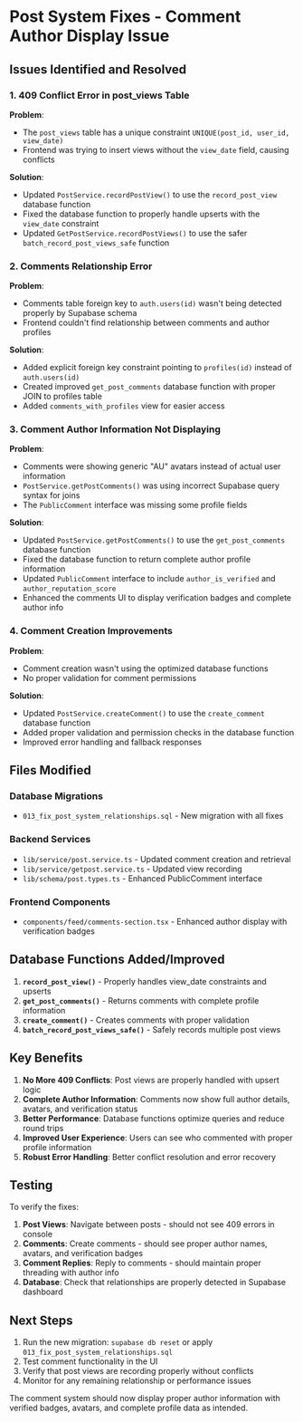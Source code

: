 # Post System Fixes - Comment Author Display Issue

## Issues Identified and Resolved

### 1. **409 Conflict Error in post_views Table**

**Problem**: 
- The `post_views` table has a unique constraint `UNIQUE(post_id, user_id, view_date)`
- Frontend was trying to insert views without the `view_date` field, causing conflicts

**Solution**:
- Updated `PostService.recordPostView()` to use the `record_post_view` database function
- Fixed the database function to properly handle upserts with the `view_date` constraint
- Updated `GetPostService.recordPostViews()` to use the safer `batch_record_post_views_safe` function

### 2. **Comments Relationship Error**

**Problem**: 
- Comments table foreign key to `auth.users(id)` wasn't being detected properly by Supabase schema
- Frontend couldn't find relationship between comments and author profiles

**Solution**:
- Added explicit foreign key constraint pointing to `profiles(id)` instead of `auth.users(id)`
- Created improved `get_post_comments` database function with proper JOIN to profiles table
- Added `comments_with_profiles` view for easier access

### 3. **Comment Author Information Not Displaying**

**Problem**: 
- Comments were showing generic "AU" avatars instead of actual user information
- `PostService.getPostComments()` was using incorrect Supabase query syntax for joins
- The `PublicComment` interface was missing some profile fields

**Solution**:
- Updated `PostService.getPostComments()` to use the `get_post_comments` database function
- Fixed the database function to return complete author profile information
- Updated `PublicComment` interface to include `author_is_verified` and `author_reputation_score`
- Enhanced the comments UI to display verification badges and complete author info

### 4. **Comment Creation Improvements**

**Problem**: 
- Comment creation wasn't using the optimized database functions
- No proper validation for comment permissions

**Solution**:
- Updated `PostService.createComment()` to use the `create_comment` database function
- Added proper validation and permission checks in the database function
- Improved error handling and fallback responses

## Files Modified

### Database Migrations
- `013_fix_post_system_relationships.sql` - New migration with all fixes

### Backend Services
- `lib/service/post.service.ts` - Updated comment creation and retrieval
- `lib/service/getpost.service.ts` - Updated view recording
- `lib/schema/post.types.ts` - Enhanced PublicComment interface

### Frontend Components
- `components/feed/comments-section.tsx` - Enhanced author display with verification badges

## Database Functions Added/Improved

1. **`record_post_view()`** - Properly handles view_date constraints and upserts
2. **`get_post_comments()`** - Returns comments with complete profile information
3. **`create_comment()`** - Creates comments with proper validation
4. **`batch_record_post_views_safe()`** - Safely records multiple post views

## Key Benefits

1. **No More 409 Conflicts**: Post views are properly handled with upsert logic
2. **Complete Author Information**: Comments now show full author details, avatars, and verification status
3. **Better Performance**: Database functions optimize queries and reduce round trips
4. **Improved User Experience**: Users can see who commented with proper profile information
5. **Robust Error Handling**: Better conflict resolution and error recovery

## Testing

To verify the fixes:

1. **Post Views**: Navigate between posts - should not see 409 errors in console
2. **Comments**: Create comments - should see proper author names, avatars, and verification badges
3. **Comment Replies**: Reply to comments - should maintain proper threading with author info
4. **Database**: Check that relationships are properly detected in Supabase dashboard

## Next Steps

1. Run the new migration: `supabase db reset` or apply `013_fix_post_system_relationships.sql`
2. Test comment functionality in the UI
3. Verify that post views are recording properly without conflicts
4. Monitor for any remaining relationship or performance issues

The comment system should now display proper author information with verified badges, avatars, and complete profile data as intended.